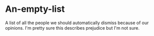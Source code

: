 An-empty-list
=============

A list of all the people we should automatically dismiss because of our opinions. I'm pretty sure this describes prejudice but I'm not sure.
